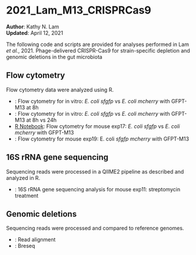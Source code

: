 # 2021_Lam_M13_CRISPRCas9

**Author**: Kathy N. Lam\
**Updated**: April 12, 2021

The following code and scripts are provided for analyses performed in Lam *et al.*, 2021. Phage-delivered CRISPR-Cas9 for strain-specific depletion and
genomic deletions in the gut microbiota

## Flow cytometry

Flow cytometry data were analyzed using R.

- [](https://htmlpreview.github.io/?): Flow cytometry for in vitro: *E. coli sfgfp* vs *E. coli mcherry* with GFPT-M13 at 8h
- [](https://htmlpreview.github.io/?): Flow cytometry for in vitro: *E. coli sfgfp* vs *E. coli mcherry* with GFPT-M13 at 8h vs 24h
- [R Notebook](https://htmlpreview.github.io/?): Flow cytometry for mouse exp17: *E. coli sfgfp* vs *E. coli mcherry* with GFPT-M13
- [](https://htmlpreview.github.io/?): Flow cytometry for mouse exp19: E. coli *sfgfp mcherry* with GFPT-M13


## 16S rRNA gene sequencing

Sequencing reads were processed in a QIIME2 pipeline as described and analyzed in R.

- [](https://htmlpreview.github.io/?): 16S rRNA gene sequencing analysis for mouse exp11: streptomycin treatment


## Genomic deletions

Sequencing reads were processed and compared to reference genomes.

- [](https://htmlpreview.github.io/?): Read alignment 
- [](https://htmlpreview.github.io/?): Breseq   
